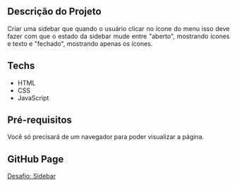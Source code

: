 ## Descrição do Projeto

<p align="justify">
 Criar uma sidebar que quando o usuário clicar no ícone do menu isso deve fazer com que o estado da sidebar mude entre "aberto", mostrando ícones e texto e "fechado", mostrando apenas os ícones.
</p>

## Techs
* HTML
* CSS
* JavaScript

## Pré-requisitos

 Você só precisará de um navegador para poder visualizar a página.

## GitHub Page

 [Desafio: Sidebar](https://tamirescalixto.github.io/DesafioSidebar/)
